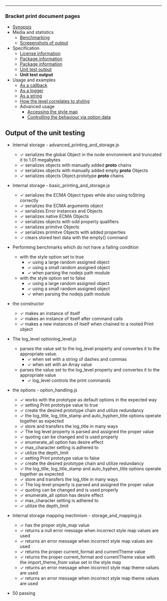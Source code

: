 
---
### Bracket print document pages
* [Synopsis](https://github.com/restarian/bracket_print/blob/master/docs/synopsis.md)
* Media and statistics
  * [Benchmarking](https://github.com/restarian/bracket_print/blob/master/docs/media_and_statistics/benchmarking.md)
  * [Screeenshots of output](https://github.com/restarian/bracket_print/blob/master/docs/media_and_statistics/screeenshots_of_output.md)
* Specification
  * [License information](https://github.com/restarian/bracket_print/blob/master/docs/specification/license_information.md)
  * [Package information](https://github.com/restarian/bracket_print/blob/master/docs/specification/package_information.md)
  * [Package information](https://github.com/restarian/bracket_print/blob/master/docs/specification/package_information.md)
  * [Unit test output](https://github.com/restarian/bracket_print/blob/master/docs/specification/unit_test_output.md)
  * **Unit test output**
* Usage and examples
  * [As a callback](https://github.com/restarian/bracket_print/blob/master/docs/usage_and_examples/as_a_callback.md)
  * [As a logger](https://github.com/restarian/bracket_print/blob/master/docs/usage_and_examples/as_a_logger.md)
  * [As a string](https://github.com/restarian/bracket_print/blob/master/docs/usage_and_examples/as_a_string.md)
  * [How the level correlates to styling](https://github.com/restarian/bracket_print/blob/master/docs/usage_and_examples/how_the_level_correlates_to_styling.md)
  * Advanced usage
    * [Accessing the style map](https://github.com/restarian/bracket_print/blob/master/docs/usage_and_examples/advanced_usage/accessing_the_style_map.md)
    * [Controlling the behaviour via option data](https://github.com/restarian/bracket_print/blob/master/docs/usage_and_examples/advanced_usage/controlling_the_behaviour_via_option_data.md)
## Output of the unit testing

  * Internal storage - advanced_printing_and_storage.js
    * ✓ serializes the global Object in the node environment and truncated it to 1.01 megabytes
    * ✓ serializes objects with manually added __proto__ chains
    * ✓ serializes objects with manually added empty __proto__ Objects
    * ✓ serializes objects Object.prototype __proto__ chains

  * Internal storage - basic_printing_and_storage.js
    * ✓ serializes the ECMA Object types while also using toString correctly
    * ✓ serializes the ECMA arguments object
    * ✓ serializes Error instances and Objects
    * ✓ serializes native ECMA Objects
    * ✓ serializes objects with odd property qualifiers
    * ✓ serializes primitve Objects
    * ✓ serializes primitve Objects with added properties
    * ✓ clears stored text data with the empty() command

  * Performing benchmarks which do not have a failing condition
    * with the style option set to true
      * ✓ using a large random assigned object
      * ✓ using a small random assigned object
      * ✓ when parsing the nodejs path module
    * with the style option set to false
      * ✓ using a large random assigned object
      * ✓ using a small random assigned object
      * ✓ when parsing the nodejs path module

  * the constructor
    * ✓ makes an instance of itself
    * ✓ makes an instance of itself after command calls
    * ✓ makes a new instances of itself when chained to a rooted Print object

  * The log_level optionlog_level.js
    * parses the value set to the log_level property and convertes it to the appropriate value.
      * ✓ when set with a string of dashes and commas
      * ✓ when set with an Array value
    * parses the value set to the log_level property and convertes it to the appropriate value
      * ✓ log_level controls the print commands

  * the options - option_handling.js
    * ✓ works with the prototype as default options in the expected way
    * ✓ setting Print prototype value to true
    * ✓ create the desired prototype chain and utilize redundancy
    * ✓ the log_title, log_title_stamp and auto_hyphen_title options operate together as expected
    * ✓ store and transfers the log_title in many ways
    * ✓ The log level property is parsed and assigned the proper value
    * ✓ quoting can be changed and is used properly
    * ✓ enumerate_all option has desire effect
    * ✓ max_character setting is adhered to
    * ✓ utilize the depth_limit
    * ✓ setting Print prototype value to false
    * ✓ create the desired prototype chain and utilize redundancy
    * ✓ the log_title, log_title_stamp and auto_hyphen_title options operate together as expected
    * ✓ store and transfers the log_title in many ways
    * ✓ The log level property is parsed and assigned the proper value
    * ✓ quoting can be changed and is used properly
    * ✓ enumerate_all option has desire effect
    * ✓ max_character setting is adhered to
    * ✓ utilize the depth_limit

  * Internal storage mapping mechinism - storage_and_mapping.js
    * ✓ has the proper style_map value
    * ✓ returns a null error message when incorrect style map values are used
    * ✓ returns an error message when incorrect style map values are used
    * ✓ returns the proper current_format and currentTheme value
    * ✓ returns the proper current_format and currentTheme value with the import_theme_from value set in the style map
    * ✓ returns an error message when incorrect style map theme values are used
    * ✓ returns an error message when incorrect style map theme values are used

  * 50 passing


